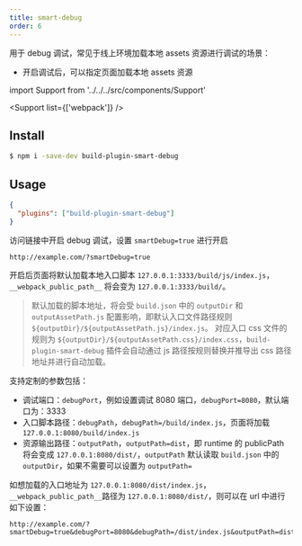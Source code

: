 ```yaml
---
title: smart-debug
order: 6
---
```


用于 debug 调试，常见于线上环境加载本地 assets 资源进行调试的场景：

- 开启调试后，可以指定页面加载本地 assets 资源

import Support from '../../../src/components/Support'

<Support list={['webpack']} />

## Install

```bash
$ npm i -save-dev build-plugin-smart-debug
```

## Usage

```json
{
  "plugins": ["build-plugin-smart-debug"]
}
```

访问链接中开启 debug 调试，设置 `smartDebug=true` 进行开启

```
http://example.com/?smartDebug=true
```

开启后页面将默认加载本地入口脚本 `127.0.0.1:3333/build/js/index.js`，`__webpack_public_path__` 将会变为 `127.0.0.1:3333/build/`。

> 默认加载的脚本地址，将会受 `build.json` 中的 `outputDir` 和 `outputAssetPath.js` 配置影响，即默认入口文件路径规则 `${outputDir}/${outputAssetPath.js}/index.js`。
> 对应入口 css 文件的规则为 `${outputDir}/${outputAssetPath.css}/index.css`，`build-plugin-smart-debug` 插件会自动通过 js 路径按规则替换并推导出 css 路径地址并进行自动加载。

支持定制的参数包括：

- 调试端口：`debugPort`，例如设置调试 8080 端口，`debugPort=8080`，默认端口为：3333
- 入口脚本路径：`debugPath`，`debugPath=/build/index.js`，页面将加载 `127.0.0.1:8080/build/index.js`
- 资源输出路径：`outputPath`，`outputPath=dist`，即 runtime 的 publicPath 将会变成 `127.0.0.1:8080/dist/`，`outputPath` 默认读取 `build.json` 中的 `outputDir`，如果不需要可以设置为 `outputPath=`

如想加载的入口地址为 `127.0.0.1:8080/dist/index.js`， `__webpack_public_path__`路径为 `127.0.0.1:8080/dist/`，则可以在 url 中进行如下设置：

```
http://example.com/?smartDebug=true&debugPort=8080&debugPath=/dist/index.js&outputPath=dist
```
